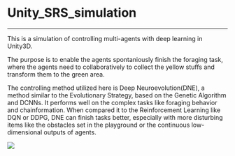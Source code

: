 # Unity_SRS_simulation
---------------------------------------------------------------------------------------------------------------------------------------------------------------------------------
This is a simulation of controlling multi-agents with deep learning in Unity3D. 

The purpose is to enable the agents spontaniously finish the foraging task, where the agents need to collaboratively to collect the yellow stuffs and transform them to the green area.

The controlling method utilized here is Deep Neuroevolution(DNE), a method similar to the Evolutionary Strategy, based on the Genetic Algorithm and DCNNs. It performs well on the complex tasks like foraging behavior and chainformation. When compared it to the Reinforcement Learning like DQN or DDPG, DNE can finish tasks better, especially with more disturbing items like the obstacles set in the playground or the continuous low-dimensional outputs of agents.

![](https://raw.githubusercontent.com/Louisasdjinn/Unity_SRS_research/master/robot1.jpg)

